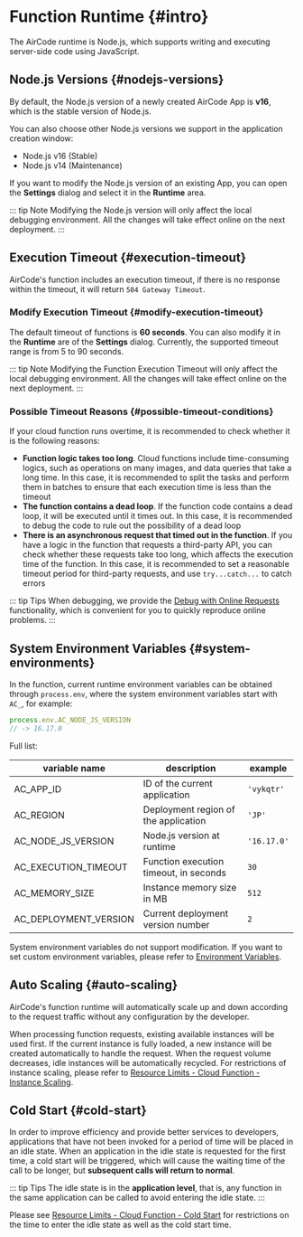 # Function Runtime {#intro}

The AirCode runtime is Node.js, which supports writing and executing server-side code using JavaScript.

## Node.js Versions {#nodejs-versions}

By default, the Node.js version of a newly created AirCode App is **v16**, which is the stable version of Node.js.

You can also choose other Node.js versions we support in the application creation window:

- Node.js v16 (Stable)
- Node.js v14 (Maintenance)

<ACImage src="/_images/1671605611943.png" mode="light" />
<ACImage src="/_images/1671605636689.png" mode="dark" />

If you want to modify the Node.js version of an existing App, you can open the **Settings** dialog and select it in the **Runtime** area.

<ACImage src="/_images/1671605783862.png" mode="light" />
<ACImage src="/_images/1671605834793.png" mode="dark" />

::: tip Note
Modifying the Node.js version will only affect the local debugging environment. All the changes will take effect online on the next deployment.
:::

## Execution Timeout {#execution-timeout}

AirCode's function includes an execution timeout, if there is no response within the timeout, it will return `504 Gateway Timeout`.

### Modify Execution Timeout {#modify-execution-timeout} 

The default timeout of functions is **60 seconds**. You can also modify it in the **Runtime** are of the **Settings** dialog. Currently, the supported timeout range is from 5 to 90 seconds.

<ACImage src="/_images/1671606050858.png" mode="light" />
<ACImage src="/_images/1671606088640.png" mode="dark" />

::: tip Note
Modifying the Function Execution Timeout will only affect the local debugging environment. All the changes will take effect online on the next deployment.
:::

### Possible Timeout Reasons {#possible-timeout-conditions}

If your cloud function runs overtime, it is recommended to check whether it is the following reasons:

- **Function logic takes too long**. Cloud functions include time-consuming logics, such as operations on many images, and data queries that take a long time. In this case, it is recommended to split the tasks and perform them in batches to ensure that each execution time is less than the timeout
- **The function contains a dead loop**. If the function code contains a dead loop, it will be executed until it times out. In this case, it is recommended to debug the code to rule out the possibility of a dead loop
- **There is an asynchronous request that timed out in the function**. If you have a logic in the function that requests a third-party API, you can check whether these requests take too long, which affects the execution time of the function. In this case, it is recommended to set a reasonable timeout period for third-party requests, and use `try...catch...` to catch errors

::: tip Tips
When debugging, we provide the [Debug with Online Requests](/guide/functions/debug#use-online-requests) functionality, which is convenient for you to quickly reproduce online problems.
:::

## System Environment Variables {#system-environments}

In the function, current runtime environment variables can be obtained through `process.env`, where the system environment variables start with `AC_`, for example:

```js
process.env.AC_NODE_JS_VERSION
// -> 16.17.0
```

Full list:

| variable name | description | example |
| ---- | ---- | ---- |
| AC_APP_ID | ID of the current application | `'vykqtr'` |
| AC_REGION | Deployment region of the application | `'JP'` |
| AC_NODE_JS_VERSION | Node.js version at runtime | `'16.17.0'` |
| AC_EXECUTION_TIMEOUT | Function execution timeout, in seconds | `30` |
| AC_MEMORY_SIZE | Instance memory size in MB | `512` |
| AC_DEPLOYMENT_VERSION | Current deployment version number | `2` |


System environment variables do not support modification. If you want to set custom environment variables, please refer to [Environment Variables](/guide/functions/env).

## Auto Scaling {#auto-scaling}

AirCode's function runtime will automatically scale up and down according to the request traffic without any configuration by the developer.

When processing function requests, existing available instances will be used first. If the current instance is fully loaded, a new instance will be created automatically to handle the request. When the request volume decreases, idle instances will be automatically recycled. For restrictions of instance scaling, please refer to [Resource Limits - Cloud Function - Instance Scaling](/about/limits#functions-instance-scaling).

## Cold Start {#cold-start}

In order to improve efficiency and provide better services to developers, applications that have not been invoked for a period of time will be placed in an idle state. When an application in the idle state is requested for the first time, a cold start will be triggered, which will cause the waiting time of the call to be longer, but **subsequent calls will return to normal**.

::: tip Tips
The idle state is in the **application level**, that is, any function in the same application can be called to avoid entering the idle state.
:::

Please see [Resource Limits - Cloud Function - Cold Start](/about/limits#functions-cold-start) for restrictions on the time to enter the idle state as well as the cold start time.
